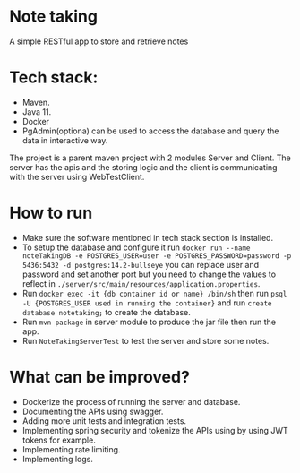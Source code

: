 # Note taking
A simple RESTful app to store and retrieve notes

# Tech stack:
* Maven.
* Java 11.
* Docker
* PgAdmin(optiona) can be used to access the database and query the data in interactive way.
  
The project is a parent maven project with 2 modules Server and Client. The server has the apis and the storing logic and the client is communicating with the server using WebTestClient.

# How to run
* Make sure the software mentioned in tech stack section is installed.
* To setup the database and configure it run
  `docker run --name noteTakingDB -e POSTGRES_USER=user -e POSTGRES_PASSWORD=password -p 5436:5432 -d postgres:14.2-bullseye`
  you can replace user and password and set another port but you need to change the values to reflect in `./server/src/main/resources/application.properties`.
* Run `docker exec -it {db container id or name} /bin/sh` then run `psql -U {POSTGRES_USER used in running the container}` and run `create database notetaking;` to create the database.
* Run `mvn package` in server module to produce the jar file then run the app.
* Run `NoteTakingServerTest` to test the server and store some notes.

# What can be improved?
* Dockerize the process of running the server and database.
* Documenting the APIs using swagger.
* Adding more unit tests and integration tests.
* Implementing spring security and tokenize the APIs using by using JWT tokens for example.
* Implementing rate limiting.
* Implementing logs.





